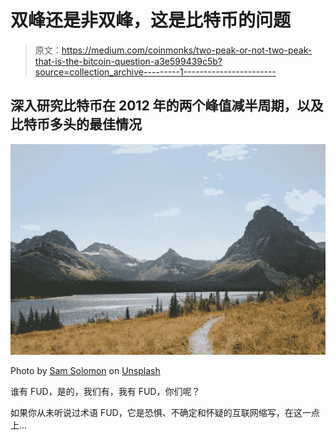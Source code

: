 # 双峰还是非双峰，这是比特币的问题

> 原文：<https://medium.com/coinmonks/two-peak-or-not-two-peak-that-is-the-bitcoin-question-a3e599439c5b?source=collection_archive---------1----------------------->

## 深入研究比特币在 2012 年的两个峰值减半周期，以及比特币多头的最佳情况

![](img/b0eb0f5727d8b0dd87f262644dc66721.png)

Photo by [Sam Solomon](https://unsplash.com/@samsolomon?utm_source=unsplash&utm_medium=referral&utm_content=creditCopyText) on [Unsplash](https://unsplash.com/s/photos/two-peaks?utm_source=unsplash&utm_medium=referral&utm_content=creditCopyText)

谁有 FUD，是的，我们有，我有 FUD，你们呢？

如果你从未听说过术语 FUD，它是恐惧、不确定和怀疑的互联网缩写，在这一点上…